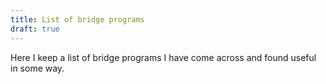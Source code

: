 ```yaml
---
title: List of bridge programs 
draft: true
---
```


Here I keep a list of bridge programs I have come across and found useful in some way.